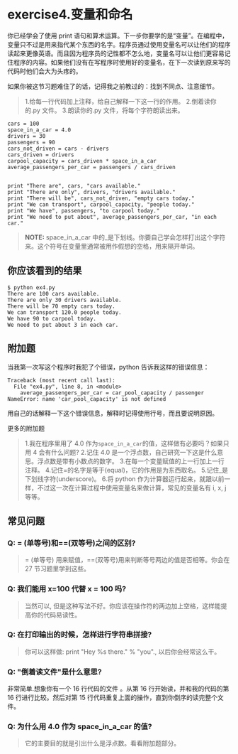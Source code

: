 # exercise4.变量和命名
你已经学会了使用 print 语句和算术运算。下一步你要学的是“变量”。在编程中，变量只不过是用来指代某个东西的名字。程序员通过使用变量名可以让他们的程序读起来更像英语。而且因为程序员的记性都不怎么地，变量名可以让他们更容易记住程序的内容。如果他们没有在写程序时使用好的变量名，在下一次读到原来写的代码时他们会大为头疼的。

如果你被这节习题难住了的话，记得我之前教过的：找到不同点、注意细节。

> 1.给每一行代码加上注释，给自己解释一下这一行的作用。
2.倒着读你的.py 文件。
3.朗读你的.py 文件，将每个字符朗读出来。

```
cars = 100
space_in_a_car = 4.0
drivers = 30
passengers = 90
cars_not_driven = cars - drivers
cars_driven = drivers
carpool_capacity = cars_driven * space_in_a_car
average_passengers_per_car = passengers / cars_driven


print "There are", cars, "cars available."
print "There are only", drivers, "drivers available."
print "There will be", cars_not_driven, "empty cars today."
print "We can transport", carpool_capacity, "people today."
print "We have", passengers, "to carpool today."
print "We need to put about", average_passengers_per_car, "in each car."
```

> **NOTE:** space_in_a_car 中的_是下划线。你要自己学会怎样打出这个字符来。这个符号在变量里通常被用作假想的空格，用来隔开单词。

## 你应该看到的结果

```
$ python ex4.py
There are 100 cars available.
There are only 30 drivers available.
There will be 70 empty cars today.
We can transport 120.0 people today.
We have 90 to carpool today.
We need to put about 3 in each car.
```

## 附加题

当我第一次写这个程序时我犯了个错误，python 告诉我这样的错误信息：

```
Traceback (most recent call last):
  File "ex4.py", line 8, in <module>
    average_passengers_per_car = car_pool_capacity / passenger
NameError: name 'car_pool_capacity' is not defined
```

用自己的话解释一下这个错误信息，解释时记得使用行号，而且要说明原因。

更多的附加题

> 1.我在程序里用了 4.0 作为`space_in_a_car`的值，这样做有必要吗？如果只用 4 会有什么问题? 2.记住 4.0 是一个浮点数，自己研究一下这是什么意思。浮点数是带有小数点的数字。 3.在每一个变量赋值的上一行加上一行注释。 4.记住=的名字是等于(equal)，它的作用是为东西取名。 5.记住_是下划线字符(underscore)。 6.将 python 作为计算器运行起来，就跟以前一样，不过这一次在计算过程中使用变量名来做计算，常见的变量名有 i, x, j 等等。

## 常见问题

### Q: = (单等号)和==(双等号)之间的区别?

> = (单等号) 用来赋值，==(双等号)用来判断等号两边的值是否相等。你会在 27 节习题里学到这些。

### Q: 我们能用 x=100 代替 x = 100 吗?

> 当然可以, 但是这种写法不好。你应该在操作符的两边加上空格，这样能提高你的代码易读性。

### Q: 在打印输出的时候，怎样进行字符串拼接?

> 你可以这样做: print "Hey %s there." % "you"., 以后你会经常这么干。

### Q: "倒着读文件"是什么意思?

非常简单.想象你有一个 16 行代码的文件 。从第 16 行开始读，并和我的代码的第 16 行进行比较。然后对第 15 行代码重复上面的操作，直到你倒序的读完整个文件。

### Q: 为什么用 4.0 作为 space_in_a_car 的值?

> 它的主要目的就是引出什么是浮点数。看看附加题部分。